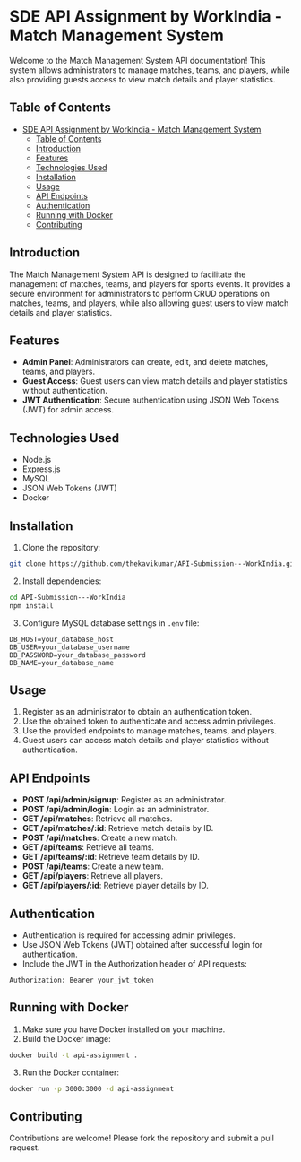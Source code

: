 # SDE API Assignment by WorkIndia - Match Management System

Welcome to the Match Management System API documentation! This system allows administrators to manage matches, teams, and players, while also providing guests access to view match details and player statistics.

## Table of Contents

- [SDE API Assignment by WorkIndia - Match Management System](#sde-api-assignment-by-workindia---match-management-system)
  - [Table of Contents](#table-of-contents)
  - [Introduction](#introduction)
  - [Features](#features)
  - [Technologies Used](#technologies-used)
  - [Installation](#installation)
  - [Usage](#usage)
  - [API Endpoints](#api-endpoints)
  - [Authentication](#authentication)
  - [Running with Docker](#running-with-docker)
  - [Contributing](#contributing)

## Introduction

The Match Management System API is designed to facilitate the management of matches, teams, and players for sports events. It provides a secure environment for administrators to perform CRUD operations on matches, teams, and players, while also allowing guest users to view match details and player statistics.

## Features

- **Admin Panel**: Administrators can create, edit, and delete matches, teams, and players.
- **Guest Access**: Guest users can view match details and player statistics without authentication.
- **JWT Authentication**: Secure authentication using JSON Web Tokens (JWT) for admin access.

## Technologies Used

- Node.js
- Express.js
- MySQL
- JSON Web Tokens (JWT)
- Docker

## Installation

1. Clone the repository:

```bash
git clone https://github.com/thekavikumar/API-Submission---WorkIndia.git
```

2. Install dependencies:

```bash
cd API-Submission---WorkIndia
npm install
```

3. Configure MySQL database settings in `.env` file:

```plaintext
DB_HOST=your_database_host
DB_USER=your_database_username
DB_PASSWORD=your_database_password
DB_NAME=your_database_name
```

## Usage

1. Register as an administrator to obtain an authentication token.
2. Use the obtained token to authenticate and access admin privileges.
3. Use the provided endpoints to manage matches, teams, and players.
4. Guest users can access match details and player statistics without authentication.

## API Endpoints

- **POST /api/admin/signup**: Register as an administrator.
- **POST /api/admin/login**: Login as an administrator.
- **GET /api/matches**: Retrieve all matches.
- **GET /api/matches/:id**: Retrieve match details by ID.
- **POST /api/matches**: Create a new match.
- **GET /api/teams**: Retrieve all teams.
- **GET /api/teams/:id**: Retrieve team details by ID.
- **POST /api/teams**: Create a new team.
- **GET /api/players**: Retrieve all players.
- **GET /api/players/:id**: Retrieve player details by ID.

## Authentication

- Authentication is required for accessing admin privileges.
- Use JSON Web Tokens (JWT) obtained after successful login for authentication.
- Include the JWT in the Authorization header of API requests:

```plaintext
Authorization: Bearer your_jwt_token
```

## Running with Docker

1. Make sure you have Docker installed on your machine.
2. Build the Docker image:

```bash
docker build -t api-assignment .
```

3. Run the Docker container:

```bash
docker run -p 3000:3000 -d api-assignment
```

## Contributing

Contributions are welcome! Please fork the repository and submit a pull request.
